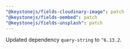 ```yaml
---
"@keystonejs/fields-cloudinary-image": patch
"@keystonejs/fields-oembed": patch
"@keystonejs/fields-unsplash": patch
---
```


Updated dependency `query-string` to `^6.13.2`.
